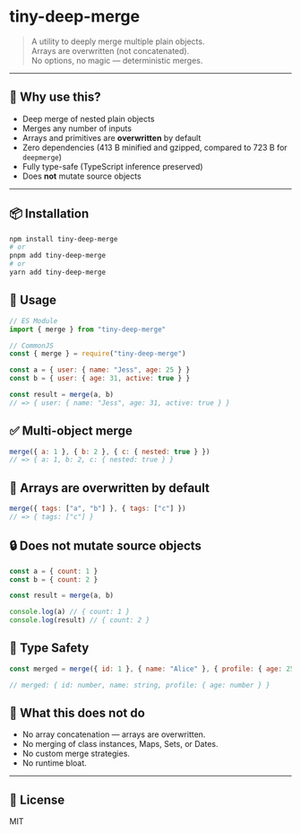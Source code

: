 # tiny-deep-merge

> A utility to deeply merge multiple plain objects.  
> Arrays are overwritten (not concatenated).  
> No options, no magic — deterministic merges.

---

## 🚀 Why use this?

- Deep merge of nested plain objects
- Merges any number of inputs
- Arrays and primitives are **overwritten** by default
- Zero dependencies (413 B minified and gzipped, compared to 723 B for `deepmerge`)
- Fully type-safe (TypeScript inference preserved)
- Does **not** mutate source objects

---

## 📦 Installation

```bash
npm install tiny-deep-merge
# or
pnpm add tiny-deep-merge
# or
yarn add tiny-deep-merge
```

## 🧪 Usage

```javascript
// ES Module
import { merge } from "tiny-deep-merge"

// CommonJS
const { merge } = require("tiny-deep-merge")

const a = { user: { name: "Jess", age: 25 } }
const b = { user: { age: 31, active: true } }

const result = merge(a, b)
// => { user: { name: "Jess", age: 31, active: true } }
```

## ✅ Multi-object merge

```javascript
merge({ a: 1 }, { b: 2 }, { c: { nested: true } })
// => { a: 1, b: 2, c: { nested: true } }
```

## 🧹 Arrays are overwritten by default

```javascript
merge({ tags: ["a", "b"] }, { tags: ["c"] })
// => { tags: ["c"] }
```

## 🔒 Does not mutate source objects

```javascript
const a = { count: 1 }
const b = { count: 2 }

const result = merge(a, b)

console.log(a) // { count: 1 }
console.log(result) // { count: 2 }
```

## 🧠 Type Safety

```javascript
const merged = merge({ id: 1 }, { name: "Alice" }, { profile: { age: 25 } })

// merged: { id: number, name: string, profile: { age: number } }
```

## 🤨 What this does not do

- No array concatenation — arrays are overwritten.
- No merging of class instances, Maps, Sets, or Dates.
- No custom merge strategies.
- No runtime bloat.

---

## 📄 License

MIT

